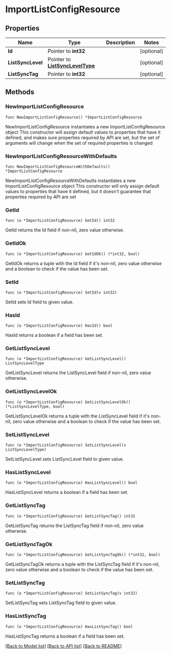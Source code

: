 # ImportListConfigResource

## Properties

Name | Type | Description | Notes
------------ | ------------- | ------------- | -------------
**Id** | Pointer to **int32** |  | [optional] 
**ListSyncLevel** | Pointer to [**ListSyncLevelType**](ListSyncLevelType.md) |  | [optional] 
**ListSyncTag** | Pointer to **int32** |  | [optional] 

## Methods

### NewImportListConfigResource

`func NewImportListConfigResource() *ImportListConfigResource`

NewImportListConfigResource instantiates a new ImportListConfigResource object
This constructor will assign default values to properties that have it defined,
and makes sure properties required by API are set, but the set of arguments
will change when the set of required properties is changed

### NewImportListConfigResourceWithDefaults

`func NewImportListConfigResourceWithDefaults() *ImportListConfigResource`

NewImportListConfigResourceWithDefaults instantiates a new ImportListConfigResource object
This constructor will only assign default values to properties that have it defined,
but it doesn't guarantee that properties required by API are set

### GetId

`func (o *ImportListConfigResource) GetId() int32`

GetId returns the Id field if non-nil, zero value otherwise.

### GetIdOk

`func (o *ImportListConfigResource) GetIdOk() (*int32, bool)`

GetIdOk returns a tuple with the Id field if it's non-nil, zero value otherwise
and a boolean to check if the value has been set.

### SetId

`func (o *ImportListConfigResource) SetId(v int32)`

SetId sets Id field to given value.

### HasId

`func (o *ImportListConfigResource) HasId() bool`

HasId returns a boolean if a field has been set.

### GetListSyncLevel

`func (o *ImportListConfigResource) GetListSyncLevel() ListSyncLevelType`

GetListSyncLevel returns the ListSyncLevel field if non-nil, zero value otherwise.

### GetListSyncLevelOk

`func (o *ImportListConfigResource) GetListSyncLevelOk() (*ListSyncLevelType, bool)`

GetListSyncLevelOk returns a tuple with the ListSyncLevel field if it's non-nil, zero value otherwise
and a boolean to check if the value has been set.

### SetListSyncLevel

`func (o *ImportListConfigResource) SetListSyncLevel(v ListSyncLevelType)`

SetListSyncLevel sets ListSyncLevel field to given value.

### HasListSyncLevel

`func (o *ImportListConfigResource) HasListSyncLevel() bool`

HasListSyncLevel returns a boolean if a field has been set.

### GetListSyncTag

`func (o *ImportListConfigResource) GetListSyncTag() int32`

GetListSyncTag returns the ListSyncTag field if non-nil, zero value otherwise.

### GetListSyncTagOk

`func (o *ImportListConfigResource) GetListSyncTagOk() (*int32, bool)`

GetListSyncTagOk returns a tuple with the ListSyncTag field if it's non-nil, zero value otherwise
and a boolean to check if the value has been set.

### SetListSyncTag

`func (o *ImportListConfigResource) SetListSyncTag(v int32)`

SetListSyncTag sets ListSyncTag field to given value.

### HasListSyncTag

`func (o *ImportListConfigResource) HasListSyncTag() bool`

HasListSyncTag returns a boolean if a field has been set.


[[Back to Model list]](../README.md#documentation-for-models) [[Back to API list]](../README.md#documentation-for-api-endpoints) [[Back to README]](../README.md)


